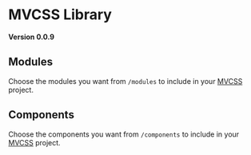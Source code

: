 # MVCSS Library

**Version 0.0.9**

## Modules

Choose the modules you want from `/modules` to include in your [MVCSS](http://mvcss.github.io/) project.

## Components

Choose the components you want from `/components` to include in your [MVCSS](http://mvcss.github.io/) project.
